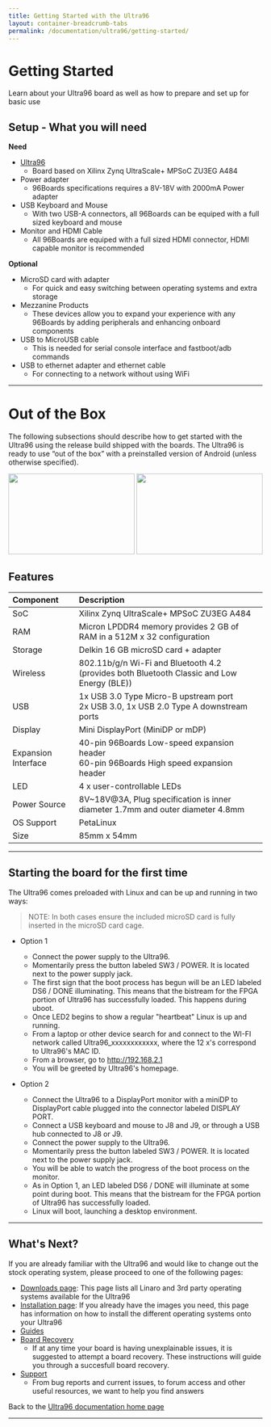 ```yaml
---
title: Getting Started with the Ultra96
layout: container-breadcrumb-tabs
permalink: /documentation/ultra96/getting-started/
---
```

# Getting Started

Learn about your Ultra96 board as well as how to prepare and set up for basic use

## Setup - What you will need

**Need**
- [Ultra96](/products/ultra96/)
   - Board based on Xilinx Zynq UltraScale+ MPSoC ZU3EG A484
- Power adapter
   - 96Boards specifications requires a 8V-18V with 2000mA Power adapter
- USB Keyboard and Mouse
   - With two USB-A connectors, all 96Boards can be equiped with a full sized keyboard and mouse
- Monitor and HDMI Cable
   - All 96Boards are equiped with a full sized HDMI connector, HDMI capable monitor is recommended

**Optional**
- MicroSD card with adapter
   - For quick and easy switching between operating systems and extra storage
- Mezzanine Products
   - These devices allow you to expand your experience with any 96Boards by adding peripherals and enhancing onboard components
- USB to MicroUSB cable
   - This is needed for serial console interface and fastboot/adb commands
- USB to ethernet adapter and ethernet cable
   - For connecting to a network without using WiFi

***

# Out of the Box

The following subsections should describe how to get started with the Ultra96 using the release build shipped with the boards. The Ultra96 is ready to use “out of the box” with a preinstalled version of Android (unless otherwise specified).

<img src="https://github.com/96Boards/documentation/blob/master/consumer/ultra96/additional-doc/images/images-board/sd/ultra96-front-sd.png?raw=true" data-canonical-src="https://github.com/96Boards/documentation/blob/master/consumer/ultra96/additional-doc/images/images-board/sd/ultra96-front-sd.png?raw=true" width="250" height="160" />
<img src="https://github.com/96Boards/documentation/blob/master/consumer/ultra96/additional-doc/images/images-board/sd/ultra96-back-sd.png?raw=true" data-canonical-src="https://github.com/96Boards/documentation/blob/master/consumer/ultra96/additional-doc/images/images-board/sd/ultra96-back-sd.png?raw=true" width="250" height="160" />

## Features

|   Component          |   Description                                                                                    |
|:---------------------|:-------------------------------------------------------------------------------------------------|
|  SoC                 | Xilinx Zynq UltraScale+ MPSoC ZU3EG A484                                                         |
|  RAM                 | Micron LPDDR4 memory provides 2 GB of RAM in a 512M x 32 configuration                           |
|  Storage             | Delkin 16 GB microSD card + adapter                                                              |
|  Wireless            | 802.11b/g/n Wi-Fi and Bluetooth 4.2 (provides both Bluetooth Classic and Low Energy (BLE))       |
|  USB                 | 1x USB 3.0 Type Micro-B upstream port<br>2x USB 3.0, 1x USB 2.0 Type A downstream ports          |
|  Display             | Mini DisplayPort (MiniDP or mDP)                                                                 |
|  Expansion Interface | 40-pin 96Boards Low-speed expansion header<br>60-pin 96Boards High speed expansion header        |
|  LED                 | 4 x user-controllable LEDs                                                                       |
|  Power Source        | 8V~18V@3A, Plug specification is inner diameter 1.7mm and outer diameter 4.8mm                   |
|  OS Support          | PetaLinux                                                                                        |
|  Size                | 85mm x 54mm                                                                                      |

***

## Starting the board for the first time

The Ultra96 comes preloaded with Linux and can be up and running in two ways:

> NOTE: In both cases ensure the included microSD card is fully inserted in the microSD card cage.

- Option 1
   - Connect the power supply to the Ultra96.
   - Momentarily press the button labeled SW3 / POWER.  It is located next to the power supply jack.
   - The first sign that the boot process has begun will be an LED labeled DS6 / DONE illuminating.  This means that the bistream for the FPGA portion of Ultra96 has successfully loaded.  This happens during uboot.
   - Once LED2 begins to show a regular "heartbeat" Linux is up and running.
   - From a laptop or other device search for and connect to the WI-FI network called Ultra96_xxxxxxxxxxxx, where the 12 x's correspond to Ultra96's MAC ID.
   - From a browser, go to http://192.168.2.1
   - You will be greeted by Ultra96's homepage.

- Option 2
   - Connect the Ultra96 to a DisplayPort monitor with a miniDP to DisplayPort cable plugged into the connector labeled DISPLAY PORT.
   - Connect a USB keyboard and mouse to J8 and J9, or through a USB hub connected to J8 or J9.
   - Connect the power supply to the Ultra96.
   - Momentarily press the button labeled SW3 / POWER.  It is located next to the power supply jack.
   - You will be able to watch the progress of the boot process on the monitor.
   - As in Option 1, an LED labeled DS6 / DONE will illuminate at some point during boot.  This means that the bistream for the FPGA portion of Ultra96 has successfully loaded.
   - Linux will boot, launching a desktop environment.

***

## What's Next?

If you are already familiar with the Ultra96 and would like to change out the stock operating system, please proceed to one of the following pages:

- [Downloads page](../downloads/): This page lists all Linaro and 3rd party operating systems available for the Ultra96
- [Installation page](../installation/): If you already have the images you need, this page has information on how to install the different operating systems onto your Ultra96
- [Guides](../guides/)
- [Board Recovery](../installation/board-recovery.md.html)
   - If at any time your board is having unexplainable issues, it is suggested to attempt a board recovery. These instructions will guide you through a succesfull board recovery.
- [Support](../support/)
   - From bug reports and current issues, to forum access and other useful resources, we want to help you find answers

Back to the [Ultra96 documentation home page](../)

***
